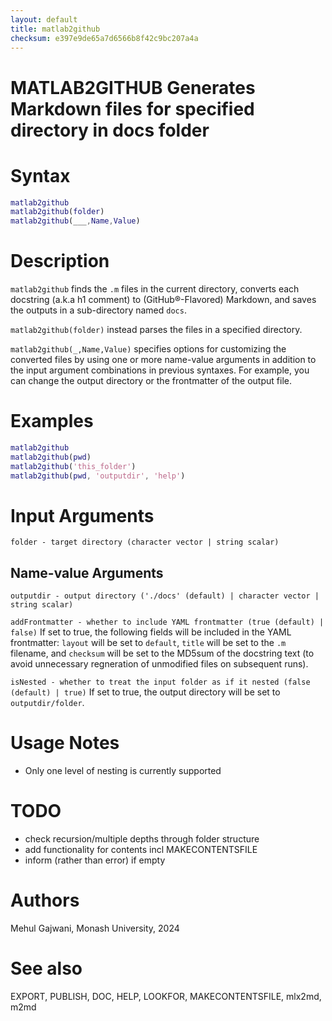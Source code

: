 ```yaml
---
layout: default
title: matlab2github
checksum: e397e9de65a7d6566b8f42c9bc207a4a
---
```



 
# MATLAB2GITHUB Generates Markdown files for specified directory in docs folder
 
# Syntax
```matlab
matlab2github
matlab2github(folder)
matlab2github(___,Name,Value)
```
 
# Description

`matlab2github` finds the `.m` files in the current directory, converts each docstring (a.k.a h1 comment) to (GitHub®-Flavored) Markdown, and saves the outputs in a sub-directory named `docs`.


`matlab2github(folder)` instead parses the files in a specified directory.


`matlab2github(_,Name,Value)` specifies options for customizing the converted files by using one or more name-value arguments in addition to the input argument combinations in previous syntaxes. For example, you can change the output directory or the frontmatter of the output file.

 
# Examples
```matlab
matlab2github
matlab2github(pwd)
matlab2github('this_folder')
matlab2github(pwd, 'outputdir', 'help')
```
 
# Input Arguments

`folder - target directory (character vector | string scalar)`

 
## Name-value Arguments

`outputdir - output directory ('./docs' (default) | character vector | string scalar)`


`addFrontmatter - whether to include YAML frontmatter (true (default) | false)` If set to true, the following fields will be included in the YAML frontmatter: `layout` will be set to `default`, `title` will be set to the `.m` filename, and `checksum` will be set to the MD5sum of the docstring text (to avoid unnecessary regneration of unmodified files on subsequent runs).


`isNested - whether to treat the input folder as if it nested (false (default) | true)` If set to true, the output directory will be set to `outputdir/folder`.

 
# Usage Notes
-  Only one level of nesting is currently supported 
 
# TODO
-  check recursion/multiple depths through folder structure 
-  add functionality for contents incl MAKECONTENTSFILE 
-  inform (rather than error) if empty 
 
# Authors

Mehul Gajwani, Monash University, 2024

 
# See also

EXPORT, PUBLISH, DOC, HELP, LOOKFOR, MAKECONTENTSFILE, mlx2md, m2md

